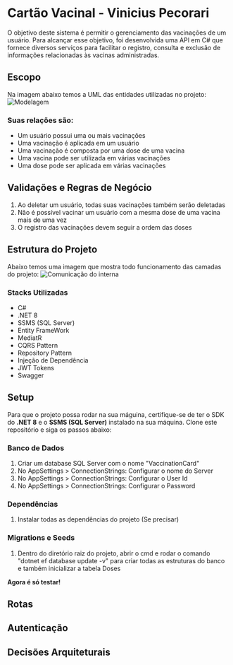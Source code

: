 # Cartão Vacinal - Vinicius Pecorari
O objetivo deste sistema é permitir o gerenciamento das vacinações de um usuário. Para alcançar esse objetivo, foi desenvolvida uma API em C# que fornece diversos serviços para facilitar o registro, consulta e exclusão de informações relacionadas às vacinas administradas.

## Escopo
Na imagem abaixo temos a UML das entidades utilizadas no projeto:
![Modelagem](https://github.com/viniciuspecorari/Assets/blob/main/vaccination-card-uml.jpg)

### Suas relações são:
* Um usuário possui uma ou mais vacinações
* Uma vacinação é aplicada em um usuário
* Uma vacinação é composta por uma dose de uma vacina
* Uma vacina pode ser utilizada em várias vacinações
* Uma dose pode ser aplicada em várias vacinações

## Validações e Regras de Negócio
1. Ao deletar um usuário, todas suas vacinações também serão deletadas
2. Não é possível vacinar um usuário com a mesma dose de uma vacina mais de uma vez
3. O registro das vacinações devem seguir a ordem das doses

## Estrutura do Projeto
Abaixo temos uma imagem que mostra todo funcionamento das camadas do projeto:
![Comunicação do interna](https://github.com/viniciuspecorari/Assets/blob/main/architeture-application.jpg)

### Stacks Utilizadas
* C#
* .NET 8
* SSMS (SQL Server)
* Entity FrameWork
* MediatR
* CQRS Pattern
* Repository Pattern
* Injeção de Dependência
* JWT Tokens
* Swagger

## Setup
Para que o projeto possa rodar na sua máguina, certifique-se de ter o SDK do **.NET 8** e o **SSMS (SQL Server)** instalado na sua máquina. Clone este repositório e siga os passos abaixo:

### Banco de Dados
1. Criar um database SQL Server com o nome "VaccinationCard"
2. No AppSettings > ConnectionStrings: Configurar o nome do Server
3. No AppSettings > ConnectionStrings: Configurar o User Id
4. No AppSettings > ConnectionStrings: Configurar o Password

### Dependências
1. Instalar todas as dependências do projeto (Se precisar)

### Migrations e Seeds
1. Dentro do diretório raiz do projeto, abrir o cmd e rodar o comando "dotnet ef database update -v" para criar todas as estruturas do banco e também inicializar a tabela Doses

**Agora é só testar!**

## Rotas
## Autenticação
## Decisões Arquiteturais
